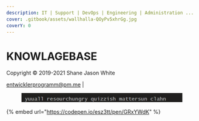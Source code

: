 ```yaml
---
description: IT | Support | DevOps | Engineering | Administration ...
cover: .gitbook/assets/wallhalla-QOyPv5xhrGg.jpg
coverY: 0
---
```


# KNOWLAGEBASE
Copyright © 2019-2021 Shane Jason White

entwicklerprogramm@pm.me                                                                                                                                       |

<figure><img src=".gitbook/assets/image.png" alt=""><figcaption></figcaption></figure>

{% embed url="https://codepen.io/esz3tt/pen/GRxYWdK" %}

